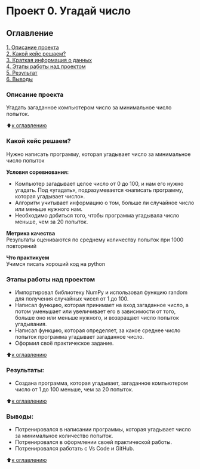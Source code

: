 # Проект 0. Угадай число

## Оглавление  
[1. Описание проекта](https://github.com/Pavel-Neu/training-storage-for-python.git.README.md#Описание-проекта)  
[2. Какой кейс решаем?](.README.md#Какой-кейс-решаем)  
[3. Краткая информация о данных](.README.md#Краткая-информация-о-данных)  
[4. Этапы работы над проектом](.README.md#Этапы-работы-над-проектом)  
[5. Результат](.README.md#Результат)    
[6. Выводы](.README.md#Выводы) 

### Описание проекта    
Угадать загаданное компьютером число за минимальное число попыток.

:arrow_up:[к оглавлению](_)


### Какой кейс решаем?    
Нужно написать программу, которая угадывает число за минимальное число попыток

**Условия соревнования:**  
- Компьютер загадывает целое число от 0 до 100, и нам его нужно угадать. Под «угадать», подразумевается «написать программу, которая угадывает число».
- Алгоритм учитывает информацию о том, больше ли случайное число или меньше нужного нам.
- Необходимо добиться того, чтобы программа угадывала число меньше, чем за 20 попыток.

**Метрика качества**     
Результаты оцениваются по среднему количеству попыток при 1000 повторений

**Что практикуем**     
Учимся писать хороший код на python

### Этапы работы над проектом  
- Импортировал библиотеку NumPy и использовал функцию random для получения случайных чисел от 1 до 100.
- Написал функцию, которая принимает на вход загаданное число, а потом уменьшает или увеличивает его в зависимости от того, больше оно или меньше нужного, и возвращает число попыток угадывания.
- Написал функцию, которая определяет, за какое среднее число попыток программа угадывает загаданное число.
- Оформил своё практическое задание.

:arrow_up:[к оглавлению](.README.md#Оглавление)


### Результаты:  
- Создана программа, которая угадывает, загаданное компьютером число от 1 до 100 меньше, чем за 20 попыток.

:arrow_up:[к оглавлению](.README.md#Оглавление)


### Выводы:  
- Потренировался в написании программы, которая угадывает число за минимальное количество попыток.
- Потренировался в оформлении своей практической работы.
- Потренировался работать с Vs Code и GitHub.

:arrow_up:[к оглавлению](.README.md#Оглавление)

